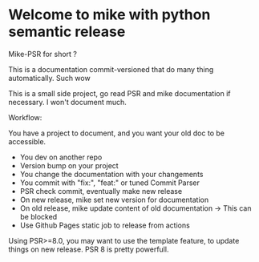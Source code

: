 # Welcome to mike with python semantic release

Mike-PSR for short ?

This is a documentation commit-versioned that do many thing automatically. Such wow

This is a small side project, go read PSR and mike documentation if necessary. 
I won't document much.

Workflow:

You have a project to document, and you want your old doc to be accessible.

- You dev on another repo
- Version bump on your project
- You change the documentation with your changements
- You commit with "fix:", "feat:" or tuned Commit Parser
- PSR check commit, eventually make new release
- On new release, mike set new version for documentation
- On old release, mike update content of old documentation -> This can be blocked
- Use Github Pages static job to release from actions

Using PSR>=8.0, you may want to use the template feature,
to update things on new release. PSR 8 is pretty powerfull.

